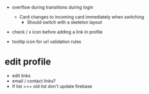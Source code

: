 * overflow during transitions during login
    * Card changes to incoming card immediately when switching
        * Should switch with a skeleton layout

* check / x icon before adding a link in profile
* tooltip icon for url validation rules

# edit profile
* edit links
* email / contact links?
* If list === old list don't update firebase